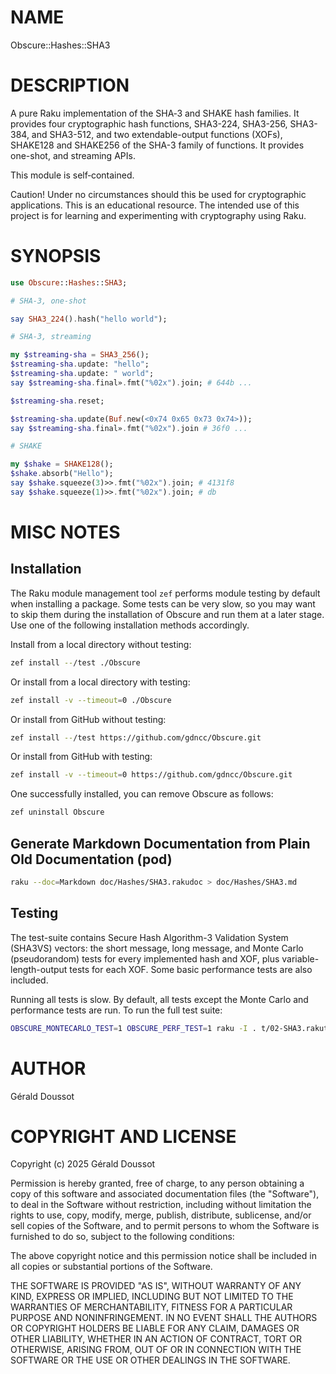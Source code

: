 NAME
====

Obscure::Hashes::SHA3

DESCRIPTION
===========

A pure Raku implementation of the SHA‑3 and SHAKE hash families. It provides four cryptographic hash functions, SHA3-224, SHA3-256, SHA3-384, and SHA3-512, and two extendable-output functions (XOFs), SHAKE128 and SHAKE256 of the SHA-3 family of functions. It provides one-shot, and streaming APIs.

This module is self‑contained.

Caution! Under no circumstances should this be used for cryptographic applications. This is an educational resource. The intended use of this project is for learning and experimenting with cryptography using Raku.

SYNOPSIS
========

```raku
use Obscure::Hashes::SHA3;

# SHA-3, one-shot

say SHA3_224().hash("hello world"); 

# SHA-3, streaming

my $streaming-sha = SHA3_256();
$streaming-sha.update: "hello";
$streaming-sha.update: " world";
say $streaming-sha.final».fmt("%02x").join; # 644b ...

$streaming-sha.reset;

$streaming-sha.update(Buf.new(<0x74 0x65 0x73 0x74>)); 
say $streaming-sha.final».fmt("%02x").join # 36f0 ...

# SHAKE

my $shake = SHAKE128();
$shake.absorb("Hello");
say $shake.squeeze(3)>>.fmt("%02x").join; # 4131f8
say $shake.squeeze(1)>>.fmt("%02x").join; # db
```

MISC NOTES
==========

Installation
------------

The Raku module management tool `zef` performs module testing by default when installing a package. Some tests can be very slow, so you may want to skip them during the installation of Obscure and run them at a later stage. Use one of the following installation methods accordingly.

Install from a local directory without testing:

```bash
zef install --/test ./Obscure
```

Or install from a local directory with testing:

```bash
zef install -v --timeout=0 ./Obscure
```

Or install from GitHub without testing:

```bash
zef install --/test https://github.com/gdncc/Obscure.git
```

Or install from GitHub with testing:

```bash
zef install -v --timeout=0 https://github.com/gdncc/Obscure.git
```

One successfully installed, you can remove Obscure as follows:

```bash
zef uninstall Obscure
```

Generate Markdown Documentation from Plain Old Documentation (pod)
------------------------------------------------------------------

```bash
raku --doc=Markdown doc/Hashes/SHA3.rakudoc > doc/Hashes/SHA3.md
```

Testing
-------

The test-suite contains Secure Hash Algorithm-3 Validation System (SHA3VS) vectors: the short message, long message, and Monte Carlo (pseudorandom) tests for every implemented hash and XOF, plus variable-length-output tests for each XOF. Some basic performance tests are also included.

Running all tests is slow. By default, all tests except the Monte Carlo and performance tests are run. To run the full test suite:

```bash
OBSCURE_MONTECARLO_TEST=1 OBSCURE_PERF_TEST=1 raku -I . t/02-SHA3.rakutest
```

AUTHOR
======

Gérald Doussot

COPYRIGHT AND LICENSE
=====================

Copyright (c) 2025 Gérald Doussot

Permission is hereby granted, free of charge, to any person obtaining a copy of this software and associated documentation files (the "Software"), to deal in the Software without restriction, including without limitation the rights to use, copy, modify, merge, publish, distribute, sublicense, and/or sell copies of the Software, and to permit persons to whom the Software is furnished to do so, subject to the following conditions:

The above copyright notice and this permission notice shall be included in all copies or substantial portions of the Software.

THE SOFTWARE IS PROVIDED "AS IS", WITHOUT WARRANTY OF ANY KIND, EXPRESS OR IMPLIED, INCLUDING BUT NOT LIMITED TO THE WARRANTIES OF MERCHANTABILITY, FITNESS FOR A PARTICULAR PURPOSE AND NONINFRINGEMENT. IN NO EVENT SHALL THE AUTHORS OR COPYRIGHT HOLDERS BE LIABLE FOR ANY CLAIM, DAMAGES OR OTHER LIABILITY, WHETHER IN AN ACTION OF CONTRACT, TORT OR OTHERWISE, ARISING FROM, OUT OF OR IN CONNECTION WITH THE SOFTWARE OR THE USE OR OTHER DEALINGS IN THE SOFTWARE.

